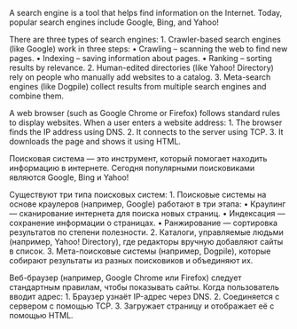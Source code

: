 A search engine is a tool that helps find information on the Internet. Today, popular search engines include Google, Bing, and Yahoo!

There are three types of search engines:
	1.	Crawler-based search engines (like Google) work in three steps:
	•	Crawling – scanning the web to find new pages.
	•	Indexing – saving information about pages.
	•	Ranking – sorting results by relevance.
	2.	Human-edited directories (like Yahoo! Directory) rely on people who manually add websites to a catalog.
	3.	Meta-search engines (like Dogpile) collect results from multiple search engines and combine them.

A web browser (such as Google Chrome or Firefox) follows standard rules to display websites. When a user enters a website address:
	1.	The browser finds the IP address using DNS.
	2.	It connects to the server using TCP.
	3.	It downloads the page and shows it using HTML.


Поисковая система — это инструмент, который помогает находить информацию в интернете. Сегодня популярными поисковиками являются Google, Bing и Yahoo!

Существуют три типа поисковых систем:
	1.	Поисковые системы на основе краулеров (например, Google) работают в три этапа:
	•	Краулинг — сканирование интернета для поиска новых страниц.
	•	Индексация — сохранение информации о страницах.
	•	Ранжирование — сортировка результатов по степени полезности.
	2.	Каталоги, управляемые людьми (например, Yahoo! Directory), где редакторы вручную добавляют сайты в список.
	3.	Мета-поисковые системы (например, Dogpile), которые собирают результаты из разных поисковиков и объединяют их.

Веб-браузер (например, Google Chrome или Firefox) следует стандартным правилам, чтобы показывать сайты. Когда пользователь вводит адрес:
	1.	Браузер узнаёт IP-адрес через DNS.
	2.	Соединяется с сервером с помощью TCP.
	3.	Загружает страницу и отображает её с помощью HTML.